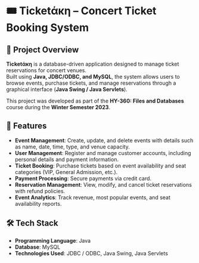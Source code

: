 # 🎟 Ticketάκη – Concert Ticket Booking System  

## 📌 Project Overview  
**Ticketάκη** is a database-driven application designed to manage ticket reservations for concert venues.  
Built using **Java, JDBC/ODBC, and MySQL**, the system allows users to browse events, purchase tickets, and manage reservations through a graphical interface (**Java Swing / Java Servlets**).  

This project was developed as part of the **HY-360: Files and Databases** course during the **Winter Semester 2023**.  

## 🚀 Features  
- **Event Management**: Create, update, and delete events with details such as name, date, time, type, and venue capacity.  
- **User Management**: Register and manage customer accounts, including personal details and payment information.  
- **Ticket Booking**: Purchase tickets based on event availability and seat categories (VIP, General Admission, etc.).  
- **Payment Processing**: Secure payments via credit card.  
- **Reservation Management**: View, modify, and cancel ticket reservations with refund policies.  
- **Event Analytics**: Track revenue, most popular events, and seat availability reports.  

## 🛠️ Tech Stack  
- **Programming Language**: Java  
- **Database**:  MySQL  
- **Technologies Used**: JDBC / ODBC, Java Swing, Java Servlets  
